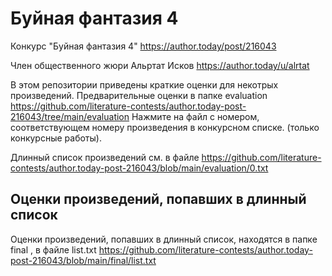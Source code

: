# Буйная фантазия 4
Конкурс "Буйная фантазия 4" https://author.today/post/216043

Член общественного жюри Альртат Исков https://author.today/u/alrtat

В этом репозитории приведены краткие оценки для некотрых произведений. Предварительные оценки в папке evaluation
https://github.com/literature-contests/author.today-post-216043/tree/main/evaluation
Нажмите на файл с номером, соответствующем номеру произведения в конкурсном списке. (только конкурсные работы).

Длинный список произведений см. в файле https://github.com/literature-contests/author.today-post-216043/blob/main/evaluation/0.txt

## Оценки произведений, попавших в длинный список
Оценки произведений, попавших в длинный список, находятся в папке final , в файле list.txt
https://github.com/literature-contests/author.today-post-216043/blob/main/final/list.txt
